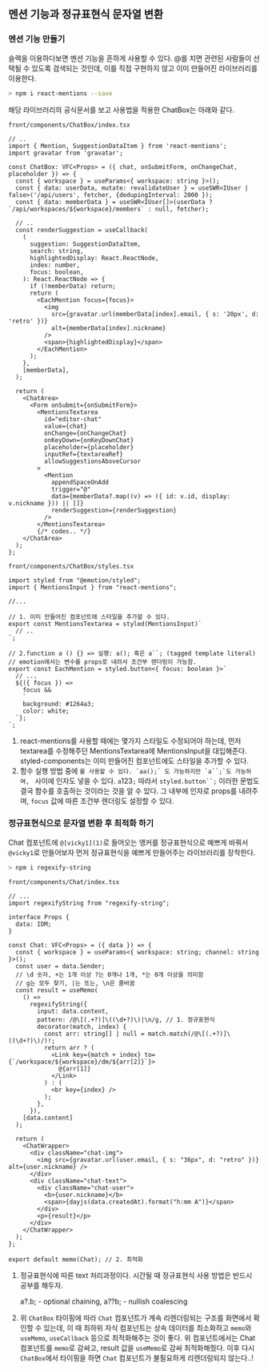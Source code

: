 ﻿## 멘션 기능과 정규표현식 문자열 변환

### 멘션 기능 만들기

슬랙을 이용하다보면 멘션 기능을 흔하게 사용할 수 있다. @를 치면 관련된 사람들이 선택될 수 있도록 검색되는 것인데, 이를 직접 구현하지 않고 이미 만들어진 라이브러리를 이용한다.

```bash
> npm i react-mentions --save
```

해당 라이브러리의 공식문서를 보고 사용법을 적용한 ChatBox는 아래와 같다.

`front/components/ChatBox/index.tsx`

```tsx
// ..
import { Mention, SuggestionDataItem } from 'react-mentions';
import gravatar from 'gravatar';

const ChatBox: VFC<Props> = ({ chat, onSubmitForm, onChangeChat, placeholder }) => {
  const { workspace } = useParams<{ workspace: string }>();
  const { data: userData, mutate: revalidateUser } = useSWR<IUser | false>('/api/users', fetcher, {dedupingInterval: 2000 });
  const { data: memberData } = useSWR<IUser[]>(userData ? `/api/workspaces/${workspace}/members` : null, fetcher);

  // ..
  const renderSuggestion = useCallback(
    (
      suggestion: SuggestionDataItem,
      search: string,
      highlightedDisplay: React.ReactNode,
      index: number,
      focus: boolean,
    ): React.ReactNode => {
      if (!memberData) return;
      return (
        <EachMention focus={focus}>
          <img
            src={gravatar.url(memberData[index].email, { s: '20px', d: 'retro' })}
            alt={memberData[index].nickname}
          />
          <span>{highlightedDisplay}</span>
        </EachMention>
      );
    },
    [memberData],
  );

  return (
    <ChatArea>
      <Form onSubmit={onSubmitForm}>
        <MentionsTextarea
          id="editor-chat"
          value={chat}
          onChange={onChangeChat}
          onKeyDown={onKeyDownChat}
          placeholder={placeholder}
          inputRef={textareaRef}
          allowSuggestionsAboveCursor
        >
          <Mention
            appendSpaceOnAdd
            trigger="@"
            data={memberData?.map((v) => ({ id: v.id, display: v.nickname })) || []}
            renderSuggestion={renderSuggestion}
          />
        </MentionsTextarea>
        {/* codes.. */}
    </ChatArea>
  );
};
```

`front/components/ChatBox/styles.tsx`

```tsx
import styled from "@emotion/styled";
import { MentionsInput } from "react-mentions";

//...

// 1. 이미 만들어진 컴포넌트에 스타일을 추가할 수 있다.
export const MentionsTextarea = styled(MentionsInput)`
  // ..
`;

// 2.function a () {} => 실행: a(); 혹은 a``; (tagged template literal)
// emotion에서는 변수를 props로 내려서 조건부 렌더링이 가능함.
export const EachMention = styled.button<{ focus: boolean }>`
  // ...
  ${({ focus }) =>
    focus &&
    `
    background: #1264a3;
    color: white;
  `};
`;
```

1. react-mentions를 사용할 때에는 몇가지 스타일도 수정되어야 하는데, 먼저 textarea를 수정해주던 MentionsTextarea에 MentionsInput을 대입해준다. styled-components는 이미 만들어진 컴포넌트에도 스타일을 추가할 수 있다.
2. 함수 실행 방법 중에 ``` 를 사용할 수 있다. `aa();` 도 가능하지만 `a``;`도 가능하며,  ``` 사이에 인자도 넣을 수 있다. `a`123`;` 따라서 ` styled.button``; ` 이러한 문법도 결국 함수를 호출하는 것이라는 것을 알 수 있다. 그 내부에 인자로 props를 내려주며, `focus` 값에 따른 조건부 렌더링도 설정할 수 있다.

### 정규표현식으로 문자열 변환 후 최적화 하기

Chat 컴포넌트에 `@[vicky1](1)`로 들어오는 앵커를 정규표현식으로 예쁘게 바꿔서 `@vicky1`로 만들어보자
먼저 정규표현식을 예쁘게 만들어주는 라이브러리를 장착한다.

```bash
> npm i regexify-string
```

`front/components/Chat/index.tsx`

```tsx
// ...
import regexifyString from "regexify-string";

interface Props {
  data: IDM;
}

const Chat: VFC<Props> = ({ data }) => {
  const { workspace } = useParams<{ workspace: string; channel: string }>();
  const user = data.Sender;
  // \d 숫자, +는 1개 이상 ?는 0개나 1개, *는 0개 이상을 의미함
  // g는 모두 찾기, |는 또는, \n은 줄바꿈
  const result = useMemo(
    () =>
      regexifyString({
        input: data.content,
        pattern: /@\[(.+?)]\((\d+?)\)|\n/g, // 1. 정규표현식
        decorator(match, index) {
          const arr: string[] | null = match.match(/@\[(.+?)]\((\d+?)\)/)!;
          return arr ? (
            <Link key={match + index} to={`/workspace/${workspace}/dm/${arr[2]}`}>
              @{arr[1]}
            </Link>
          ) : (
            <br key={index} />
          );
        },
      }),
    [data.content]
  );

  return (
    <ChatWrapper>
      <div className="chat-img">
        <img src={gravatar.url(user.email, { s: "36px", d: "retro" })} alt={user.nickname} />
      </div>
      <div className="chat-text">
        <div className="chat-user">
          <b>{user.nickname}</b>
          <span>{dayjs(data.createdAt).format("h:mm A")}</span>
        </div>
        <p>{result}</p>
      </div>
    </ChatWrapper>
  );
};

export default memo(Chat); // 2. 최적화
```

1. 정규표현식에 따른 text 처리과정이다. 시간될 때 정규표현식 사용 방법은 반드시 공부를 해두자.

   a?.b; - optional chaining, a??b; - nullish coalescing

2. 위 `ChatBox` 타이핑에 따라 `Chat` 컴포넌트가 계속 리렌더링되는 구조를 화면에서 확인할 수 있는데, 이 때 최하위 자식 컴포넌트는 상속 데이터를 최소화하고 `memo`와 `useMemo`, `useCallback` 등으로 최적화해주는 것이 좋다. 위 컴포넌트에서는 Chat 컴포넌트를 `memo`로 감싸고, result 값을 `useMemo`로 감싸 최적화해줬다. 이후 다시 `ChatBox`에서 타이핑을 하면 `Chat` 컴포넌트가 불필요하게 리렌더링되지 않는다..!
